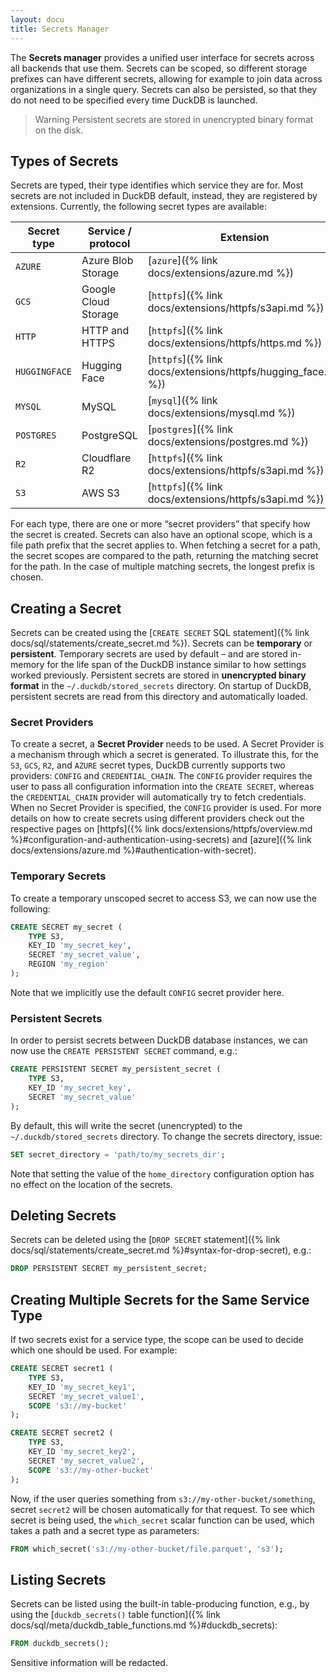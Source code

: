 ```yaml
---
layout: docu
title: Secrets Manager
---
```


The **Secrets manager** provides a unified user interface for secrets across all backends that use them. Secrets can be scoped, so different storage prefixes can have different secrets, allowing for example to join data across organizations in a single query. Secrets can also be persisted, so that they do not need to be specified every time DuckDB is launched.

> Warning Persistent secrets are stored in unencrypted binary format on the disk.

## Types of Secrets

Secrets are typed, their type identifies which service they are for.
Most secrets are not included in DuckDB default, instead, they are registered by extensions.
Currently, the following secret types are available:

| Secret type   | Service / protocol    | Extension                                                     |
|---------------|-----------------------|---------------------------------------------------------------|
| `AZURE`       | Azure Blob Storage    | [`azure`]({% link docs/extensions/azure.md %})                |
| `GCS`         | Google Cloud Storage  | [`httpfs`]({% link docs/extensions/httpfs/s3api.md %})        |
| `HTTP`        | HTTP and HTTPS        | [`httpfs`]({% link docs/extensions/httpfs/https.md %})        |
| `HUGGINGFACE` | Hugging Face          | [`httpfs`]({% link docs/extensions/httpfs/hugging_face.md %}) |
| `MYSQL`       | MySQL                 | [`mysql`]({% link docs/extensions/mysql.md %})                |
| `POSTGRES`    | PostgreSQL            | [`postgres`]({% link docs/extensions/postgres.md %})          |
| `R2`          | Cloudflare R2         | [`httpfs`]({% link docs/extensions/httpfs/s3api.md %})        |
| `S3`          | AWS S3                | [`httpfs`]({% link docs/extensions/httpfs/s3api.md %})        |

For each type, there are one or more “secret providers” that specify how the secret is created. Secrets can also have an optional scope, which is a file path prefix that the secret applies to. When fetching a secret for a path, the secret scopes are compared to the path, returning the matching secret for the path. In the case of multiple matching secrets, the longest prefix is chosen.

## Creating a Secret

Secrets can be created using the [`CREATE SECRET` SQL statement]({% link docs/sql/statements/create_secret.md %}).
Secrets can be **temporary** or **persistent**. Temporary secrets are used by default – and are stored in-memory for the life span of the DuckDB instance similar to how settings worked previously. Persistent secrets are stored in **unencrypted binary format** in the `~/.duckdb/stored_secrets` directory. On startup of DuckDB, persistent secrets are read from this directory and automatically loaded.

### Secret Providers

To create a secret, a **Secret Provider** needs to be used. A Secret Provider is a mechanism through which a secret is generated. To illustrate this, for the `S3`, `GCS`, `R2`, and `AZURE` secret types, DuckDB currently supports two providers: `CONFIG` and `CREDENTIAL_CHAIN`. The `CONFIG` provider requires the user to pass all configuration information into the `CREATE SECRET`, whereas the `CREDENTIAL_CHAIN` provider will automatically try to fetch credentials. When no Secret Provider is specified, the `CONFIG` provider is used. For more details on how to create secrets using different providers check out the respective pages on [httpfs]({% link docs/extensions/httpfs/overview.md %}#configuration-and-authentication-using-secrets) and [azure]({% link docs/extensions/azure.md %}#authentication-with-secret).

### Temporary Secrets

To create a temporary unscoped secret to access S3, we can now use the following:

```sql
CREATE SECRET my_secret (
    TYPE S3,
    KEY_ID 'my_secret_key',
    SECRET 'my_secret_value',
    REGION 'my_region'
);
```

Note that we implicitly use the default `CONFIG` secret provider here.

### Persistent Secrets

In order to persist secrets between DuckDB database instances, we can now use the `CREATE PERSISTENT SECRET` command, e.g.:

```sql
CREATE PERSISTENT SECRET my_persistent_secret (
    TYPE S3,
    KEY_ID 'my_secret_key',
    SECRET 'my_secret_value'
);
```

By default, this will write the secret (unencrypted) to the `~/.duckdb/stored_secrets` directory. To change the secrets directory, issue:

```sql
SET secret_directory = 'path/to/my_secrets_dir';
```

Note that setting the value of the `home_directory` configuration option has no effect on the location of the secrets.

## Deleting Secrets

Secrets can be deleted using the [`DROP SECRET` statement]({% link docs/sql/statements/create_secret.md %}#syntax-for-drop-secret), e.g.:

```sql
DROP PERSISTENT SECRET my_persistent_secret;
```

## Creating Multiple Secrets for the Same Service Type

If two secrets exist for a service type, the scope can be used to decide which one should be used. For example:

```sql
CREATE SECRET secret1 (
    TYPE S3,
    KEY_ID 'my_secret_key1',
    SECRET 'my_secret_value1',
    SCOPE 's3://my-bucket'
);
```

```sql
CREATE SECRET secret2 (
    TYPE S3,
    KEY_ID 'my_secret_key2',
    SECRET 'my_secret_value2',
    SCOPE 's3://my-other-bucket'
);
```

Now, if the user queries something from `s3://my-other-bucket/something`, secret `secret2` will be chosen automatically for that request. To see which secret is being used, the `which_secret` scalar function can be used, which takes a path and a secret type as parameters:

```sql
FROM which_secret('s3://my-other-bucket/file.parquet', 's3');
```

## Listing Secrets

Secrets can be listed using the built-in table-producing function, e.g., by using the [`duckdb_secrets()` table function]({% link docs/sql/meta/duckdb_table_functions.md %}#duckdb_secrets):

```sql
FROM duckdb_secrets();
```

Sensitive information will be redacted.
